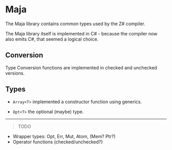 ﻿# Maja

The Maja library contains common types used by the Z# compiler.

The Maja library itself is implemented in C# - 
because the compiler now also emits C#, that seemed a logical choice.

## Conversion

Type Conversion functions are implemented in checked and unchecked versions.

## Types

- `Array<T>` implemented a constructor function using generics.

- `Opt<T>` the optional (maybe) type.

---

> TODO

- Wrapper types: Opt<T>, Err<T>, Mut<T>, Atom<T>, (Mem<T>? Ptr<T>?)
- Operator functions (checked/unchecked?)
